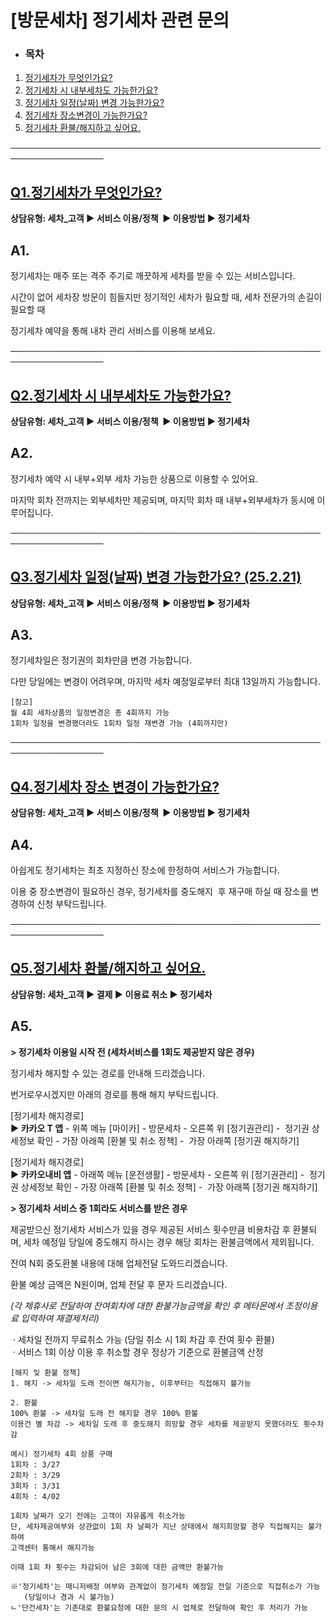 # [방문세차] 정기세차 관련 문의

* ### **목차**

1. [정기세차가 무엇인가요?](#h_01JH2F39D0JCMCAKGFY8FPQBVT)
2. [정기세차 시 내부세차도 가능한가요?](#01JMVAWRRTJH8QQWXZX1GP3VAW)
3. [정기세차 일정(날짜) 변경 가능한가요?](#01JMVB150ZPDBXZY717KV7KPMA)
4. [정기세차 장소변경이 가능한가요?](#01JMVB3KY1RVXN3P20GJDYQCAM)
5. [정기세차 환불/해지하고 싶어요.](#01JMVBKP267R9FH0SF2V9DH83S)

─────────────────────────────────────────────────────────────────

[**Q1.정기세차가 무엇인가요?**](#h_01JP74CRSAJRFM7933DW09R9RD)
----------------------------------------------------

**상담유형: 세차\_고객 ▶ 서비스 이용/정책  ▶ 이용방법 ▶ 정기세차**

**A1.**
-------

정기세차는 매주 또는 격주 주기로 깨끗하게 세차를 받을 수 있는 서비스입니다.

시간이 없어 세차장 방문이 힘들지만 정기적인 세차가 필요할 때, 세차 전문가의 손길이 필요할 때

정기세차 예약을 통해 내차 관리 서비스를 이용해 보세요.

─────────────────────────────────────────────────────────────────

[**Q2.정기세차 시 내부세차도 가능한가요?**](#h_01JP74CRSAJRFM7933DW09R9RD)
-----------------------------------------------------------

**상담유형: 세차\_고객 ▶ 서비스 이용/정책  ▶ 이용방법 ▶ 정기세차**

**A2.**
-------

정기세차 예약 시 내부+외부 세차 가능한 상품으로 이용할 수 있어요.

마지막 회차 전까지는 외부세차만 제공되며, 마지막 회차 때 내부+외부세차가 동시에 이루어집니다.

─────────────────────────────────────────────────────────────────

[**Q3.정기세차 일정(날짜) 변경 가능한가요? (25.2.21)**](#h_01JP74CRSAJRFM7933DW09R9RD)
-----------------------------------------------------------------------

**상담유형: 세차\_고객 ▶ 서비스 이용/정책  ▶ 이용방법 ▶ 정기세차**

**A3.**
-------

정기세차일은 정기권의 회차만큼 변경 가능합니다.

다만 당일에는 변경이 어려우며, 마지막 세차 예정일로부터 최대 13일까지 가능합니다.

```
[참고]  
월 4회 세차상품의 일정변경은 총 4회까지 가능  
1회차 일정을 변경했더라도 1회차 일정 재변경 가능 (4회까지만)
```

─────────────────────────────────────────────────────────────────

[**Q4.정기세차 장소 변경이 가능한가요?**](#01JMVB3KY1RVXN3P20GJDYQCAM)
--------------------------------------------------------

**상담유형: 세차\_고객 ▶ 서비스 이용/정책  ▶ 이용방법 ▶ 정기세차**

**A4.**
-------

아쉽게도 정기세차는 최초 지정하신 장소에 한정하여 서비스가 가능합니다.

이용 중 장소변경이 필요하신 경우, 정기세차를 중도해지  후 재구매 하실 때 장소를 변경하여 신청 부탁드립니다.

─────────────────────────────────────────────────────────────────

[**Q5.정기세차 환불/해지하고 싶어요.**](#h_01JP74CRSAJRFM7933DW09R9RD)
---------------------------------------------------------

**상담유형: 세차\_고객 ▶ 결제 ▶ 이용료 취소 ▶ 정기세차**

**A5.**
-------

**> 정기세차 이용일 시작 전 (세차서비스를 1회도 제공받지 않은 경우)**

정기세차 해지할 수 있는 경로를 안내해 드리겠습니다.

번거로우시겠지만 아래의 경로를 통해 해지 부탁드립니다.  
  
[정기세차 해지경로]  
**▶ 카카오 T 앱** - 위쪽 메뉴 [마이카] - 방문세차 - 오른쪽 위 [정기권관리] -  정기권 상세정보 확인 - 가장 아래쪽 [환불 및 취소 정책] -  가장 아래쪽 [정기권 해지하기]  
  
[정기세차 해지경로]  
**▶ 카카오내비 앱** - 아래쪽 메뉴 [운전생활] - 방문세차 - 오른쪽 위 [정기권관리] -  정기권 상세정보 확인 - 가장 아래쪽 [환불 및 취소 정책] -  가장 아래쪽 [정기권 해지하기]

**> 정기세차 서비스 중 1회라도 서비스를 받은 경우**

제공받으신 정기세차 서비스가 있을 경우 제공된 서비스 횟수만큼 비용차감 후 환불되며, 세차 예정일 당일에 중도해지 하시는 경우 해당 회차는 환불금액에서 제외됩니다.

잔여 N회 중도환불 내용에 대해 업체전달 도와드리겠습니다.

환불 예상 금액은 N원이며, 업체 전달 후 문자 드리겠습니다.

*(각 제휴사로 전달하여 잔여회차에 대한 환불가능금액을 확인 후 메타몬에서 조정이용료 입력하여 재결제처리)*

 · 세차일 전까지 무료취소 가능 (당일 취소 시 1회 차감 후 잔여 횟수 환불)  
 · 서비스 1회 이상 이용 후 취소할 경우 정상가 기준으로 환불금액 산정

```
[해지 및 환불 정책]  
1. 해지 -> 세차일 도래 전이면 해지가능, 이후부터는 직접해지 불가능  
  
2. 환불  
100% 환불 -> 세차일 도래 전 해지할 경우 100% 환불  
이용건 별 차감 -> 세차일 도래 후 중도해지 희망할 경우 세차를 제공받지 못했더라도 횟수차감  
  
예시) 정기세차 4회 상품 구매  
1회차 : 3/27  
2회차 : 3/29  
3회차 : 3/31  
4회차 : 4/02  
  
1회차 날짜가 오기 전에는 고객이 자유롭게 취소가능  
단, 세차제공여부와 상관없이 1회 차 날짜가 지난 상태에서 해지희망할 경우 직접해지는 불가하여  
고객센터 통해서 해지가능  
  
이때 1회 차 횟수는 차감되어 남은 3회에 대한 금액만 환불가능  
  
※'정기세차'는 매니저배정 여부와 관계없이 정기세차 예정일 전일 기준으로 직접취소가 가능   
   (당일이나 경과 시 불가능)  
ㄴ'단건세차'는 기존대로 환불요청에 대한 문의 시 업체로 전달하여 확인 후 처리가 가능
```